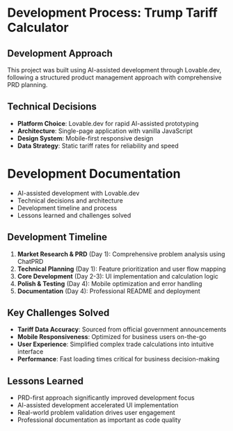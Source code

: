 # Development Process: Trump Tariff Calculator

## Development Approach
This project was built using AI-assisted development through Lovable.dev, following a structured product management approach with comprehensive PRD planning.

## Technical Decisions
- **Platform Choice**: Lovable.dev for rapid AI-assisted prototyping
- **Architecture**: Single-page application with vanilla JavaScript
- **Design System**: Mobile-first responsive design
- **Data Strategy**: Static tariff rates for reliability and speed

# Development Documentation
- AI-assisted development with Lovable.dev
- Technical decisions and architecture
- Development timeline and process
- Lessons learned and challenges solved

## Development Timeline
1. **Market Research & PRD** (Day 1): Comprehensive problem analysis using ChatPRD
2. **Technical Planning** (Day 1): Feature prioritization and user flow mapping  
3. **Core Development** (Day 2-3): UI implementation and calculation logic
4. **Polish & Testing** (Day 4): Mobile optimization and error handling
5. **Documentation** (Day 4): Professional README and deployment

## Key Challenges Solved
- **Tariff Data Accuracy**: Sourced from official government announcements
- **Mobile Responsiveness**: Optimized for business users on-the-go
- **User Experience**: Simplified complex trade calculations into intuitive interface
- **Performance**: Fast loading times critical for business decision-making

## Lessons Learned
- PRD-first approach significantly improved development focus
- AI-assisted development accelerated UI implementation
- Real-world problem validation drives user engagement
- Professional documentation as important as code quality
